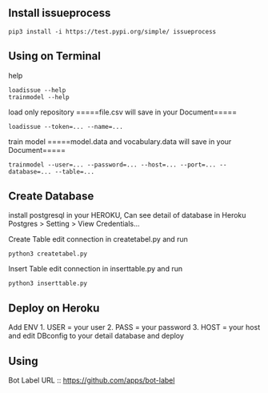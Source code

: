 ## Install issueprocess
```
pip3 install -i https://test.pypi.org/simple/ issueprocess
```
## Using on Terminal

help
```
loadissue --help
trainmodel --help
```

load only repository =====file.csv will save in your Document=====
```
loadissue --token=... --name=...
```

train model =====model.data and vocabulary.data will save in your Document=====
```
trainmodel --user=... --password=... --host=... --port=... --database=... --table=...
```

## Create Database

install postgresql in your HEROKU, Can see detail of database in Heroku Postgres > Setting > View Credentials...

Create Table
edit connection in createtabel.py and run
```
python3 createtabel.py
```

Insert Table
edit connection in inserttable.py and run
```
python3 inserttable.py
```

## Deploy on Heroku

Add ENV 1. USER = your user
        2. PASS = your password
        3. HOST = your host
and edit DBconfig to your detail database and deploy

## Using

Bot Label
URL ::  https://github.com/apps/bot-label
